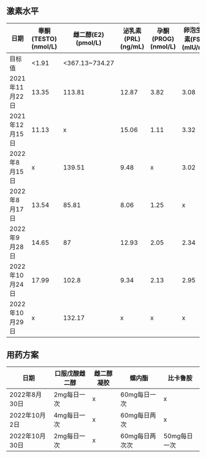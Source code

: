 #

## 激素水平

|日期|睾酮(TESTO)(nmol/L)|雌二醇(E2)(pmol/L)|泌乳素(PRL)(ng/mL)|孕酮(PROG)(nmol/L)|卵泡生成素(FSH)(mIU/mL)|促黄体生成素(LH)(mIU/mL)|
|---|---|---|---|---|---|---|
|目标值|<1.91|<367.13~734.27|||||
|2021年11月22日|13.35|113.81|12.87|3.82|3.08|9.6|
|2021年12月15日|11.13|x|15.06|1.11|3.32|6.77|
|2022年8月15日|x|139.51|9.48|x|3.02|2.88|
|2022年8月17日|13.54|85.81|8.06|1.25|x|x|
|2022年9月28日|14.65|87|12.93|2.05|2.34|6.81|
|2022年10月24日|17.99|102.8|9.34|2.13|2.95|8.88|
|2022年10月29日|x|132.17|x|x|x|x|

## 用药方案

|日期|口服戊酸雌二醇|雌二醇凝胶|螺内酯|比卡鲁胺|
|---|---|---|---|---|
|2022年8月30日|2mg每日一次|x|60mg每日一次|x|
|2022年10月2日|4mg每日一次|x|60mg每日两次|x|
|2022年10月30日|2mg每日一次|x|60mg每日两次次|50mg每日一次|
